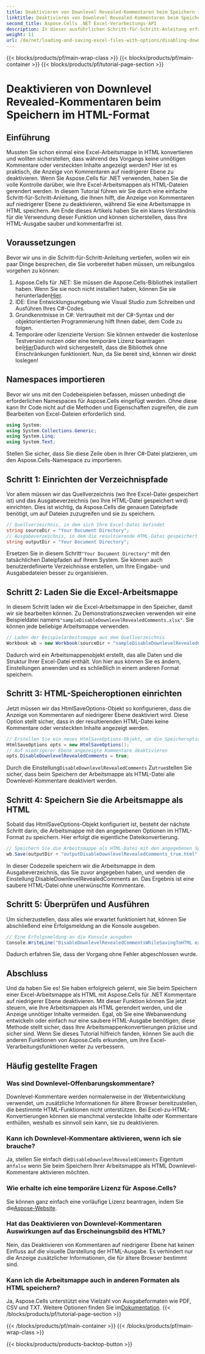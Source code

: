 ```yaml
---
title: Deaktivieren von Downlevel Revealed-Kommentaren beim Speichern im HTML-Format
linktitle: Deaktivieren von Downlevel Revealed-Kommentaren beim Speichern im HTML-Format
second_title: Aspose.Cells .NET Excel-Verarbeitungs-API
description: In dieser ausführlichen Schritt-für-Schritt-Anleitung erfahren Sie, wie Sie beim Speichern einer Excel-Arbeitsmappe im HTML-Format mit Aspose.Cells für .NET angezeigte Kommentare auf niedrigerer Ebene deaktivieren.
weight: 11
url: /de/net/loading-and-saving-excel-files-with-options/disabling-downlevel-revealed-comments/
---
```


{{< blocks/products/pf/main-wrap-class >}}
{{< blocks/products/pf/main-container >}}
{{< blocks/products/pf/tutorial-page-section >}}

# Deaktivieren von Downlevel Revealed-Kommentaren beim Speichern im HTML-Format

## Einführung
Mussten Sie schon einmal eine Excel-Arbeitsmappe in HTML konvertieren und wollten sicherstellen, dass während des Vorgangs keine unnötigen Kommentare oder versteckten Inhalte angezeigt werden? Hier ist es praktisch, die Anzeige von Kommentaren auf niedrigerer Ebene zu deaktivieren. Wenn Sie Aspose.Cells für .NET verwenden, haben Sie die volle Kontrolle darüber, wie Ihre Excel-Arbeitsmappen als HTML-Dateien gerendert werden. In diesem Tutorial führen wir Sie durch eine einfache Schritt-für-Schritt-Anleitung, die Ihnen hilft, die Anzeige von Kommentaren auf niedrigerer Ebene zu deaktivieren, während Sie eine Arbeitsmappe in HTML speichern. 
Am Ende dieses Artikels haben Sie ein klares Verständnis für die Verwendung dieser Funktion und können sicherstellen, dass Ihre HTML-Ausgabe sauber und kommentarfrei ist.
## Voraussetzungen
Bevor wir uns in die Schritt-für-Schritt-Anleitung vertiefen, wollen wir ein paar Dinge besprechen, die Sie vorbereitet haben müssen, um reibungslos vorgehen zu können:
1. Aspose.Cells für .NET: Sie müssen die Aspose.Cells-Bibliothek installiert haben. Wenn Sie sie noch nicht installiert haben, können Sie sie herunterladen[Hier](https://releases.aspose.com/cells/net/).
2. IDE: Eine Entwicklungsumgebung wie Visual Studio zum Schreiben und Ausführen Ihres C#-Codes.
3. Grundkenntnisse in C#: Vertrautheit mit der C#-Syntax und der objektorientierten Programmierung hilft Ihnen dabei, dem Code zu folgen.
4.  Temporäre oder lizenzierte Version: Sie können entweder die kostenlose Testversion nutzen oder eine temporäre Lizenz beantragen bei[Hier](https://purchase.aspose.com/temporary-license/)Dadurch wird sichergestellt, dass die Bibliothek ohne Einschränkungen funktioniert.
Nun, da Sie bereit sind, können wir direkt loslegen!
## Namespaces importieren
Bevor wir uns mit den Codebeispielen befassen, müssen unbedingt die erforderlichen Namespaces für Aspose.Cells eingefügt werden. Ohne diese kann Ihr Code nicht auf die Methoden und Eigenschaften zugreifen, die zum Bearbeiten von Excel-Dateien erforderlich sind.
```csharp
using System;
using System.Collections.Generic;
using System.Linq;
using System.Text;
```
Stellen Sie sicher, dass Sie diese Zeile oben in Ihrer C#-Datei platzieren, um den Aspose.Cells-Namespace zu importieren.
## Schritt 1: Einrichten der Verzeichnispfade
Vor allem müssen wir das Quellverzeichnis (wo Ihre Excel-Datei gespeichert ist) und das Ausgabeverzeichnis (wo Ihre HTML-Datei gespeichert wird) einrichten. Dies ist wichtig, da Aspose.Cells die genauen Dateipfade benötigt, um auf Dateien zuzugreifen und sie zu speichern.
```csharp
// Quellverzeichnis, in dem sich Ihre Excel-Datei befindet
string sourceDir = "Your Document Directory";
// Ausgabeverzeichnis, in dem die resultierende HTML-Datei gespeichert wird
string outputDir = "Your Document Directory";
```
 Ersetzen Sie in diesem Schritt`"Your Document Directory"` mit den tatsächlichen Dateipfaden auf Ihrem System. Sie können auch benutzerdefinierte Verzeichnisse erstellen, um Ihre Eingabe- und Ausgabedateien besser zu organisieren.
## Schritt 2: Laden Sie die Excel-Arbeitsmappe
 In diesem Schritt laden wir die Excel-Arbeitsmappe in den Speicher, damit wir sie bearbeiten können. Zu Demonstrationszwecken verwenden wir eine Beispieldatei namens`"sampleDisableDownlevelRevealedComments.xlsx"`. Sie können jede beliebige Arbeitsmappe verwenden.
```csharp
// Laden der Beispielarbeitsmappe aus dem Quellverzeichnis
Workbook wb = new Workbook(sourceDir + "sampleDisableDownlevelRevealedComments.xlsx");
```
Dadurch wird ein Arbeitsmappenobjekt erstellt, das alle Daten und die Struktur Ihrer Excel-Datei enthält. Von hier aus können Sie es ändern, Einstellungen anwenden und es schließlich in einem anderen Format speichern.
## Schritt 3: HTML-Speicheroptionen einrichten
Jetzt müssen wir das HtmlSaveOptions-Objekt so konfigurieren, dass die Anzeige von Kommentaren auf niedrigerer Ebene deaktiviert wird. Diese Option stellt sicher, dass in der resultierenden HTML-Datei keine Kommentare oder versteckten Inhalte angezeigt werden.
```csharp
// Erstellen Sie ein neues HtmlSaveOptions-Objekt, um die Speicheroptionen zu konfigurieren
HtmlSaveOptions opts = new HtmlSaveOptions();
// Auf niedrigerer Ebene angezeigte Kommentare deaktivieren
opts.DisableDownlevelRevealedComments = true;
```
 Durch die Einstellung`DisableDownlevelRevealedComments` Zu`true`stellen Sie sicher, dass beim Speichern der Arbeitsmappe als HTML-Datei alle Downlevel-Kommentare deaktiviert werden.
## Schritt 4: Speichern Sie die Arbeitsmappe als HTML
Sobald das HtmlSaveOptions-Objekt konfiguriert ist, besteht der nächste Schritt darin, die Arbeitsmappe mit den angegebenen Optionen im HTML-Format zu speichern. Hier erfolgt die eigentliche Dateikonvertierung.
```csharp
// Speichern Sie die Arbeitsmappe als HTML-Datei mit den angegebenen Speicheroptionen
wb.Save(outputDir + "outputDisableDownlevelRevealedComments_true.html", opts);
```
In dieser Codezeile speichern wir die Arbeitsmappe in dem Ausgabeverzeichnis, das Sie zuvor angegeben haben, und wenden die Einstellung DisableDownlevelRevealedComments an. Das Ergebnis ist eine saubere HTML-Datei ohne unerwünschte Kommentare.
## Schritt 5: Überprüfen und Ausführen
Um sicherzustellen, dass alles wie erwartet funktioniert hat, können Sie abschließend eine Erfolgsmeldung an die Konsole ausgeben.
```csharp
// Eine Erfolgsmeldung an die Konsole ausgeben
Console.WriteLine("DisableDownlevelRevealedCommentsWhileSavingToHTML executed successfully.");
```
Dadurch erfahren Sie, dass der Vorgang ohne Fehler abgeschlossen wurde.
## Abschluss
Und da haben Sie es! Sie haben erfolgreich gelernt, wie Sie beim Speichern einer Excel-Arbeitsmappe als HTML mit Aspose.Cells für .NET Kommentare auf niedrigerer Ebene deaktivieren. Mit dieser Funktion können Sie jetzt steuern, wie Ihre Arbeitsmappen als HTML gerendert werden, und die Anzeige unnötiger Inhalte vermeiden. Egal, ob Sie eine Webanwendung entwickeln oder einfach nur eine saubere HTML-Ausgabe benötigen, diese Methode stellt sicher, dass Ihre Arbeitsmappenkonvertierungen präzise und sicher sind.
Wenn Sie dieses Tutorial hilfreich fanden, können Sie auch die anderen Funktionen von Aspose.Cells erkunden, um Ihre Excel-Verarbeitungsfunktionen weiter zu verbessern.
## Häufig gestellte Fragen
### Was sind Downlevel-Offenbarungskommentare?
Downlevel-Kommentare werden normalerweise in der Webentwicklung verwendet, um zusätzliche Informationen für ältere Browser bereitzustellen, die bestimmte HTML-Funktionen nicht unterstützen. Bei Excel-zu-HTML-Konvertierungen können sie manchmal versteckte Inhalte oder Kommentare enthüllen, weshalb es sinnvoll sein kann, sie zu deaktivieren.
### Kann ich Downlevel-Kommentare aktivieren, wenn ich sie brauche?
 Ja, stellen Sie einfach die`DisableDownlevelRevealedComments` Eigentum an`false` wenn Sie beim Speichern Ihrer Arbeitsmappe als HTML Downlevel-Kommentare aktivieren möchten.
### Wie erhalte ich eine temporäre Lizenz für Aspose.Cells?
 Sie können ganz einfach eine vorläufige Lizenz beantragen, indem Sie die[Aspose-Website](https://purchase.aspose.com/temporary-license/).
### Hat das Deaktivieren von Downlevel-Kommentaren Auswirkungen auf das Erscheinungsbild des HTML?
Nein, das Deaktivieren von Kommentaren auf niedrigerer Ebene hat keinen Einfluss auf die visuelle Darstellung der HTML-Ausgabe. Es verhindert nur die Anzeige zusätzlicher Informationen, die für ältere Browser bestimmt sind.
### Kann ich die Arbeitsmappe auch in anderen Formaten als HTML speichern?
 Ja, Aspose.Cells unterstützt eine Vielzahl von Ausgabeformaten wie PDF, CSV und TXT. Weitere Optionen finden Sie im[Dokumentation](https://reference.aspose.com/cells/net/).
{{< /blocks/products/pf/tutorial-page-section >}}

{{< /blocks/products/pf/main-container >}}
{{< /blocks/products/pf/main-wrap-class >}}

{{< blocks/products/products-backtop-button >}}

